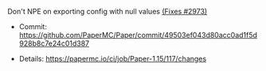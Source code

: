 Don't NPE on exporting config with null values [(Fixes #2973)](https://github.com/PaperMC/Paper/issues/2973)

* Commit: https://github.com/PaperMC/Paper/commit/49503ef043d80acc0ad1f5d928b8c7e24c01d387

* Details: https://papermc.io/ci/job/Paper-1.15/117/changes